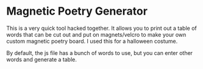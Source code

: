 # Magnetic Poetry Generator
This is a very quick tool hacked together. It allows you to print out a table of words that can be cut out and put on magnets/velcro to make your own custom magnetic poetry board. I used this for a halloween costume.

By default, the js file has a bunch of words to use, but you can enter other words and generate a table.
